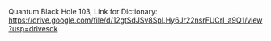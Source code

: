 Quantum Black Hole 103,
Link for Dictionary:
https://drive.google.com/file/d/12gtSdJSv8SpLHy6Jr22nsrFUCrI_a9Q1/view?usp=drivesdk
